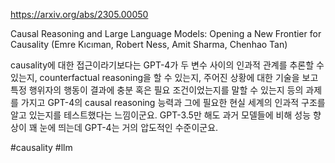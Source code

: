 https://arxiv.org/abs/2305.00050

Causal Reasoning and Large Language Models: Opening a New Frontier for Causality (Emre Kıcıman, Robert Ness, Amit Sharma, Chenhao Tan)

causality에 대한 접근이라기보다는 GPT-4가 두 변수 사이의 인과적 관계를 추론할 수 있는지, counterfactual reasoning을 할 수 있는지, 주어진 상황에 대한 기술을 보고 특정 행위자의 행동이 결과에 충분 혹은 필요 조건이었는지를 말할 수 있는지 등의 과제를 가지고 GPT-4의 causal reasoning 능력과 그에 필요한 현실 세계의 인과적 구조를 알고 있는지를 테스트했다는 느낌이군요. GPT-3.5만 해도 과거 모델들에 비해 성능 향상이 꽤 눈에 띄는데 GPT-4는 거의 압도적인 수준이군요.

#causality #llm
